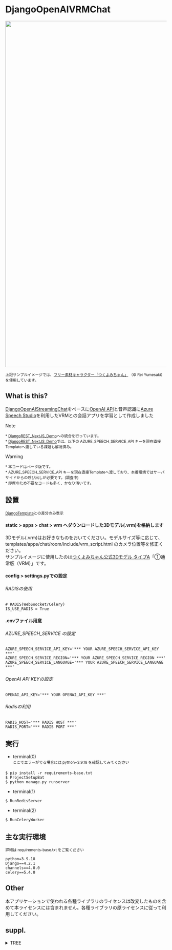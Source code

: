 # DjangoOpenAIVRMChat
<img width="1080px" src="https://github.com/MITSUHIRO-KURIKI/DjangoOpenAIVRMChat/blob/main/static/templates/pages/home/img/img_fps10.gif" />  

<sup>上記サンプルイメージでは、[フリー素材キャラクター「つくよみちゃん」](https://tyc.rei-yumesaki.net/ "フリー素材キャラクター「つくよみちゃん」") （© Rei Yumesaki）を使用しています。</sup>  

## What is this?
[DjangoOpenAIStreamingChat](https://github.com/MITSUHIRO-KURIKI/DjangoOpenAIStreamingChat/ "DjangoOpenAIStreamingChat")をベースに[OpenAI API](https://openai.com/blog/openai-api "OpenAI API")と音声認識に[Azure Speech Studio](https://azure.microsoft.com/ja-jp/products/ai-services/ai-speech "Azure Speech Studio")を利用したVRMとの会話アプリを学習として作成しました
  
> [!NOTE]
> <sup>* [DjangoREST_NextJS_Demo](https://github.com/MITSUHIRO-KURIKI/DjangoREST_NextJS_Demo)への統合を行っています。</sup>  
> <sup>* [DjangoREST_NextJS_Demo](https://github.com/MITSUHIRO-KURIKI/DjangoREST_NextJS_Demo)では、以下の AZURE_SPEECH_SERVICE_API キーを現在直接Templateへ渡している課題も解消済み。</sup>  
  
> [!WARNING]  
> <sup>* 本コードはベータ版です。</sup>  
> <sup>* AZURE_SPEECH_SERVICE_API キーを現在直接Templateへ渡しており、本番環境ではサーバサイドからの呼び出しが必要です。(調査中)</sup>  
> <sup>* 即席のため不要なコードも多く、かなり汚いです。</sup>  

 
## 設置
<sup>[DjangoTemplate](https://github.com/MITSUHIRO-KURIKI/DjangoTemplate/ "DjangoTemplate")との差分のみ表示</sup>

#### static > apps > chat > vrm へダウンロードした3Dモデル(.vrm)を格納します  
3Dモデル(.vrm)はお好きなものをおいてください。モデルサイズ等に応じて、 templates/apps/chat/room/include/vrm_script.html のカメラ位置等を修正ください。  
サンプルイメージに使用したのは[つくよみちゃん公式3Dモデル タイプA](https://tyc.rei-yumesaki.net/material/avatar/3d-a/ "つくよみちゃん公式3Dモデル タイプA")「①通常版（VRM）」です。


#### config > settings.pyでの設定
###### RADISの使用
```
# RADIS(WebSoocket/Celery)
IS_USE_RADIS = True
```

#### .envファイル用意
###### AZURE_SPEECH_SERVICE の設定
```
AZURE_SPEECH_SERVICE_API_KEY='*** YOUR AZURE_SPEECH_SERVICE_API_KEY ***'  
AZURE_SPEECH_SERVICE_REGION='*** YOUR AZURE_SPEECH_SERVICE_REGION ***'  
AZURE_SPEECH_SERVICE_LANGUAGE='*** YOUR AZURE_SPEECH_SERVICE_LANGUAGE ***'
```

###### OpenAI API KEYの設定
```
OPENAI_API_KEY='*** YOUR OPENAI_API_KEY ***'
```

###### Radisの利用
```
RADIS_HOST='*** RADIS HOST ***'  
RADIS_PORT='*** RADIS PORT ***'
```

## 実行
* terminal(0)  
<sup>ここでエラーがでる場合には python=3.9.18 を確認してみてください</sup>
```
$ pip install -r requirements-base.txt
$ ProjectSetupBat
$ python manage.py runserver
```
* terminal(1)  
```
$ RunRedisServer
```
* terminal(2)  
```
$ RunCeleryWorker
```

## 主な実行環境
<sup>詳細は requirements-base.txt をご覧ください</sup>
```
python=3.9.18
Django==4.2.1
channels==4.0.0
celery==5.4.0
```

## Other
本アプリケーションで使われる各種ライブラリのライセンスは改変したものを含めて本ライセンスには含まれません。各種ライブラリの原ライセンスに従って利用してください。

## suppl.
<details><summary>TREE</summary>

```
DjangoOpenAIVRMChat/
├─accounts
│  ├─forms
│  ├─models
│  │  └─receivers
│  └─views
│      └─send_mail
├─apps
│  ├─access_security
│  │  └─models
│  │      └─receivers
│  ├─chat
│  │  ├─models
│  │  │  ├─ajax
│  │  │  ├─ModelNameChoice
│  │  │  └─query_search
│  │  └─Utils
│  ├─inquiry
│  │  ├─models
│  │  │  └─receivers
│  │  └─views
│  └─user_properties
│      ├─models
│      └─views
├─common
│  ├─lib
│  │  ├─axes
│  │  ├─social_core
│  │  └─social_django
│  ├─scripts
│  │  ├─DjangoUtils
│  │  ├─LlmUtils
│  │  └─PythonCodeUtils
│  └─views
├─config
│  ├─acsess_logic
│  ├─admin_protect
│  ├─extra_settings
│  └─security
├─media
│  └─apps
│      ├─chat
│      │  └─ai_icon
│      └─user_profile
│          └─user_icon
├─static
│  ├─apps
│  │  ├─chat
│  │  │  │─ai_icon
│  │  │  │   └─default
│  │  │  └─vrm
│  │  └─user_profile
│  │      └─user_icon
│  │          └─default
│  └─templates
│      ├─apps
│      │  └─chat
│      │      └─css
│      ├─base
│      ├─common
│      │  ├─css
│      │  ├─func
│      │  └─lib
│      ├─meta_image
│      └─pages
│          └─home
├─templates
│  ├─accounts
│  │  ├─AccountDelete
│  │  ├─AccountLock
│  │  ├─EmailChange
│  │  │  └─mail_template
│  │  ├─LogIn
│  │  ├─PasswordChange
│  │  ├─PasswordReset
│  │  │  └─mail_template
│  │  ├─SignUp
│  │  │  └─mail_template
│  │  ├─TokenDelete
│  │  └─UserIdSet
│  ├─apps
│  │  ├─chat
│  │  │  ├─include
│  │  │  └─room
│  │  │      └─include
│  │  │          └─feedback
│  │  ├─inquiry
│  │  │  └─inquiry_form
│  │  │      └─notice_admin_mail_template
│  │  └─user_properties
│  │      ├─asset
│  │      │  └─sidenav
│  │      └─Settings
│  ├─common
│  │  ├─asset
│  │  └─debug
│  └─pages
│      ├─general
│      └─home
└─templatetags
```
</details>
